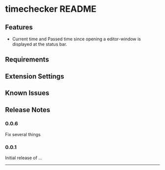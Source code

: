 # timechecker README

## Features
- Current time and Passed time since opening a editor-window is displayed at the status bar.

## Requirements

## Extension Settings

## Known Issues

## Release Notes

### 0.0.6

Fix several things

### 0.0.1

Initial release of ...

-----------------------------------------------------------------------------------------------------------